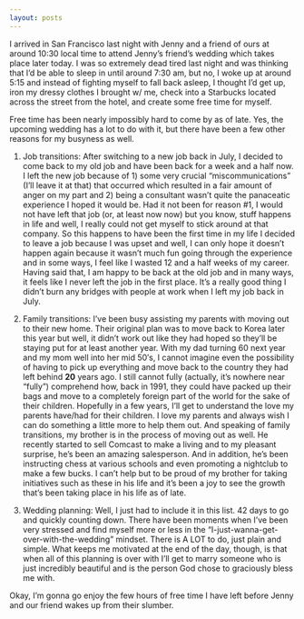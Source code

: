 ```yaml
---
layout: posts
---
```


I arrived in San Francisco last night with Jenny and a friend of ours at around 10:30 local time to attend Jenny’s friend’s wedding which takes place later today.  I was so extremely dead tired last night and was thinking that I’d be able to sleep in until around 7:30 am, but no, I woke up at around 5:15 and instead of fighting myself to fall back asleep, I thought I’d get up, iron my dressy clothes I brought w/ me, check into a Starbucks located across the street from the hotel, and create some free time for myself.

Free time has been nearly impossibly hard to come by as of late.  Yes, the upcoming wedding has a lot to do with it, but there have been a few other reasons for my busyness as well.

1. Job transitions: After switching to a new job back in July, I decided to come back to my old job and have been back for a week and a half now.  I left the new job because of 1) some very crucial “miscommunications” (I’ll leave it at that) that occurred which resulted in a fair amount of anger on my part and 2) being a consultant wasn’t quite the panaceatic experience I hoped it would be.  Had it not been for reason #1, I would not have left that job (or, at least now now) but you know, stuff happens in life and well, I really could not get myself to stick around at that company.  So this happens to have been the first time in my life I decided to leave a job because I was upset and well, I can only hope it doesn’t happen again because it wasn’t much fun going through the experience and in some ways, I feel like I wasted 12 and a half weeks of my career.  Having said that, I am happy to be back at the old job and in many ways, it feels like I never left the job in the first place.  It’s a really good thing I didn’t burn any bridges with people at work when I left my job back in July.

2. Family transitions: I’ve been busy assisting my parents with moving out to their new home.  Their original plan was to move back to Korea later this year but well, it didn’t work out like they had hoped so they’ll be staying put for at least another year.  With my dad turning 60 next year and my mom well into her mid 50′s, I cannot imagine even the possibility of having to pick up everything and move back to the country they had left behind __20__ years ago.  I still cannot fully (actually, it’s nowhere near “fully”) comprehend how, back in 1991, they could have packed up their bags and move to a completely foreign part of the world for the sake of their children.  Hopefully in a few years, I’ll get to understand the love my parents have/had for their children.  I love my parents and always wish I can do something a little more to help them out.  And speaking of family transitions, my brother is in the process of moving out as well.  He recently started to sell Comcast to make a living and to my pleasant surprise, he’s been an amazing salesperson.  And in addition, he’s been instructing chess at various schools and even promoting a nightclub to make a few bucks.  I can’t help but to be proud of my brother for taking initiatives such as these in his life and it’s been a joy to see the growth that’s been taking place in his life as of late.

3. Wedding planning: Well, I just had to include it in this list.  42 days to go and quickly counting down.  There have been moments when I’ve been very stressed and find myself more or less in the “I-just-wanna-get-over-with-the-wedding” mindset.  There is A LOT to do, just plain and simple.  What keeps me motivated at the end of the day, though, is that when all of this planning is over with I’ll get to marry someone who is just incredibly beautiful and is the person God chose to graciously bless me with.

Okay, I’m gonna go enjoy the few hours of free time I have left before Jenny and our friend wakes up from their slumber.
